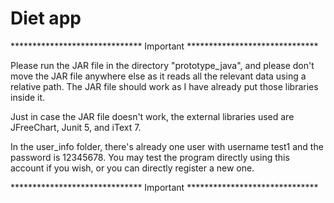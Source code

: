 # Diet app

****************************** Important ******************************

Please run the JAR file in the directory "prototype_java", and please don't move the JAR file anywhere else as it reads all the relevant data using a relative path. The JAR file should work as I have already put those libraries inside it. 

Just in case the JAR file doesn't work, the external libraries used are JFreeChart, Junit 5, and iText 7.

In the user_info folder, there's already one user with username test1 and the password is 12345678. You may test the program directly using this account if you wish, or you can directly register a new one. 

****************************** Important ******************************
